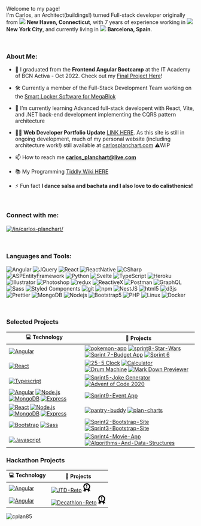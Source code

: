 
<p>Welcome to my page! </br> I'm Carlos, an Architect(buildings!) turned Full-stack developer originally from <img src="https://cdn-icons-png.flaticon.com/512/197/197484.png" width="13"/> <b>New Haven, Connecticut</b>, with 7 years of experience working in <img src="https://cdn-icons-png.flaticon.com/512/284/284489.png" width="13"/><b>New York City</b>, and currently living in <img src="https://cdn-icons-png.flaticon.com/512/197/197593.png" width="13"/> <b>Barcelona, Spain</b>. </p>

</br>

<h3 align="left">About Me:</h3>

- 🔭 I graduated from the <b>Frontend Angular Bootcamp</b> at the IT Academy of BCN Activa - Oct 2022. Check out my [Final Project Here](https://github.com/cplan85/Sprint9-Events-App)!

- 🛠 Currently a member of the Full-Stack Development Team working on the [Smart Locker Software for MegaBlok](https://community-locker.com/)

- 🌱 I’m currently learning Advanced full-stack developent with React, Vite, and .NET back-end development implementing the CQRS pattern architecture 

- 👨‍💻 **Web Developer Portfolio Update** [LINK HERE](https://carlos-planchart-portfolio.netlify.app/). As this site is still in ongoing development, much of my personal website (including architecture work!) still available at [carlosplanchart.com](https://www.carlosplanchart.com/) ⚠️WIP 

- 📫 How to reach me **carlos_planchart@live.com**

- 📚 My Programming [Tiddly Wiki HERE](https://programming-help.tiddlyhost.com/)

- ⚡ Fun fact **I dance salsa and bachata and I also love to do calisthenics!**

</br>
<h3 align="left">Connect with me:</h3>
<p align="left">
<a href="https://www.linkedin.com/in/carlos-planchart/" target="blank"><img align="center" src="https://raw.githubusercontent.com/rahuldkjain/github-profile-readme-generator/master/src/images/icons/Social/linked-in-alt.svg" alt="/in/carlos-planchart/" height="30" width="40" /></a>
</p>

</br>
<h3 align="left">Languages and Tools:</h3>
<p>
  <img alt="Angular" src="https://img.shields.io/badge/-Angular-DD0031?style=flat-square&logo=angular&logoColor=white" />
  <img alt="JQuery" src="https://img.shields.io/badge/jQuery-0769AD?style=flat-square&logo=jquery&logoColor=white" />
  <img alt="React" src="https://img.shields.io/badge/-React-45b8d8?style=flat-square&logo=react&logoColor=white" />
  <img alt="ReactNative" src="https://img.shields.io/badge/react_native-%2320232a.svg?style=flat-square&logo=react&logoColor=white" />
  <img alt="CSharp" src="https://img.shields.io/badge/C%23-007ACC?style=flat&logo=CSharp&logoColor=white" />
   <img alt="ASPEntityFramework" src="https://img.shields.io/badge/-ASP%20Entity%20Framework%20CORE-9932CC?style=flat-square&logo=.NET&logoColor=512BD4" />
   <img alt="Python" src="https://img.shields.io/badge/python-3670A0?style=flat-square&logo=python&logoColor=ffdd54" />
   <img alt="Svelte" src="https://img.shields.io/badge/svelte-%23f1413d.svg?style=flat-square&logo=svelte&logoColor=white" />
  <img alt="TypeScript" src="https://img.shields.io/badge/-TypeScript-007ACC?style=flat-square&logo=typescript&logoColor=white" />
  <img alt="Heroku" src="https://img.shields.io/badge/-Heroku-430098?style=flat-square&logo=heroku&logoColor=white" />
    <img alt="Illustrator" src="https://img.shields.io/badge/adobe%20illustrator-%23FF9A00.svg?style=flat-square&logo=adobe%20illustrator&logoColor=white" />
  <img alt="Photoshop" src="https://img.shields.io/badge/adobe%20photoshop-%2331A8FF.svg?style=flat-square&logo=adobe%20photoshop&logoColor=white" />
  <img alt="redux" src="https://img.shields.io/badge/-Redux-764ABC?style=flat-square&logo=redux&logoColor=white" />
  <img alt="ReactiveX" src="https://img.shields.io/badge/-RxJs-B7178C?style=flat-square&logo=reactivex&logoColor=white" />
   <img alt="Postman" src="https://img.shields.io/badge/Postman-FF6C37?style=flat-square&logo=postman&logoColor=white" />
  <img alt="GraphQL" src="https://img.shields.io/badge/-GraphQL-E10098?style=flat-square&logo=graphql&logoColor=white" />
  <img alt="Sass" src="https://img.shields.io/badge/-Sass-CC6699?style=flat-square&logo=sass&logoColor=white" />
  <img alt="Styled Components" src="https://img.shields.io/badge/-Styled_Components-db7092?style=flat-square&logo=styled-components&logoColor=white" />
  <img alt="git" src="https://img.shields.io/badge/-Git-F05032?style=flat-square&logo=git&logoColor=white" />
  <img alt="npm" src="https://img.shields.io/badge/-NPM-CB3837?style=flat-square&logo=npm&logoColor=white" />
  <img alt="NestJS" src="https://img.shields.io/badge/-NestJs-ea2845?style=flat-square&logo=nestjs&logoColor=white" />
  <img alt="html5" src="https://img.shields.io/badge/-HTML5-E34F26?style=flat-square&logo=html5&logoColor=white" />
  <img alt="d3js" src="https://img.shields.io/badge/-D3.js-F9A03C?style=flat-square&logo=d3.js&logoColor=white" />
  <img alt="Prettier" src="https://img.shields.io/badge/-Prettier-F7B93E?style=flat-square&logo=prettier&logoColor=white" />
  <img alt="MongoDB" src="https://img.shields.io/badge/-MongoDB-13aa52?style=flat-square&logo=mongodb&logoColor=white" />
  <img alt="Nodejs" src="https://img.shields.io/badge/-Nodejs-43853d?style=flat-square&logo=Node.js&logoColor=white" />
   <img alt="Bootstrap5" src="https://img.shields.io/badge/bootstrap-%23563D7C.svg?style=flat-square&logo=bootstrap&logoColor=white" />
   <img alt="PHP" src="https://img.shields.io/badge/php-%23777BB4.svg?style=flat-square&logo=php&logoColor=white" />
    <img alt="Linux" src="https://img.shields.io/badge/Linux-FCC624?style=flat-square&logo=linux&logoColor=white" />
    <img alt="Docker" src="https://img.shields.io/badge/Docker-2496ED?style=flat-square&logo=docker&logoColor=white" />
    </p>

</br>
 <h3>Selected Projects</h3>
 
<!-- START OF PROFILE STACK, DO NOT REMOVE https://ileriayo.github.io/markdown-badges/ -->
| 💻 **Technology** | 🚀 **Projects** |
| - | - |
| [![Angular](https://img.shields.io/static/v1?label=&message=Angular&color=DD0031&logo=Angular&logoColor=FFFFFF)](https://angular.io/)  | [![pokemon-app](https://img.shields.io/static/v1?label=&message=Pokemon-App&color=000605&logo=github&logoColor=FFFFFF&labelColor=000605)](https://github.com/cplan85/Pokemon-App) [![sprint8-Star-Wars](https://img.shields.io/static/v1?label=&message=Sprint8-Star-Wars&color=000605&logo=github&logoColor=FFFFFF&labelColor=000605)](https://github.com/cplan85/Sprint8-Star-Wars) [![Sprint 7-Budget App](https://img.shields.io/static/v1?label=&message=Sprint7-Budget-App&color=000605&logo=github&logoColor=FFFFFF&labelColor=000605)](https://github.com/cplan85/Sprint7) [![Sprint 6](https://img.shields.io/static/v1?label=&message=Sprint6-Story-App&color=000605&logo=github&logoColor=FFFFFF&labelColor=000605)](https://github.com/cplan85/Sprint6) |
| [![React](https://img.shields.io/static/v1?label=&message=React&color=45b8d8&logo=React&logoColor=FFFFFF)](https://reactjs.org/) | [![25-5 Clock](https://img.shields.io/static/v1?label=&message=25-5-clock&color=000605&logo=github&logoColor=FFFFFF&labelColor=000605)](https://github.com/cplan85/FCC_25-5-Clock) [![Calculator](https://img.shields.io/static/v1?label=&message=Calculator-App&color=000605&logo=github&logoColor=FFFFFF&labelColor=000605)](https://github.com/cplan85/FCC_Calculator)  [![Drum Machine](https://img.shields.io/static/v1?label=&message=Drum-Machine-App&color=000605&logo=github&logoColor=FFFFFF&labelColor=000605)](https://github.com/cplan85/FCC_drumMachine) [![Mark Down Previewer](https://img.shields.io/static/v1?label=&message=Markdown-Previewer-App&color=000605&logo=github&logoColor=FFFFFF&labelColor=000605)](https://github.com/cplan85/FCC_markdownPreviewer) |
| [![Typescript](https://img.shields.io/static/v1?label=&message=Typescript&color=007ACC&logo=TypeScript&logoColor=FFFFFF)](https://www.typescriptlang.org/) | [![Sprint5-Joke Generator](https://img.shields.io/static/v1?label=&message=Sprint5-Joke-and-Color-Generator&color=000605&logo=github&logoColor=FFFFFF&labelColor=000605)](https://github.com/cplan85/Sprint5-Acudits)  [![Advent of Code 2020](https://img.shields.io/static/v1?label=&message=Advent-Of-Code-2020&color=000605&logo=github&logoColor=FFFFFF&labelColor=000605)](https://github.com/cplan85/AOC_exercises) |
| [![Angular](https://img.shields.io/static/v1?label=&message=Angular&color=DD0031&logo=Angular&logoColor=FFFFFF)](https://angular.io/) [![Node.js](https://img.shields.io/static/v1?label=&message=Node.js&color=339933&logo=Node.js&logoColor=FFFFFF)](https://nodejs.org/en/)  [![MongoDB](https://img.shields.io/static/v1?label=&message=MongoDB&color=339933&logo=mongodb&logoColor=FFFFFF)](https://nodejs.org/en/) [![Express](https://img.shields.io/static/v1?label=&message=Express&color=2361DAFB&logo=express&logoColor=FFFFFF)](https://expressjs.com/)| [![Sprint9-Event App](https://img.shields.io/static/v1?label=&message=Sprint-9-Event-App&color=000605&logo=github&logoColor=FFFFFF&labelColor=000605)](https://github.com/cplan85/Sprint9-Events-App) |
| [![React](https://img.shields.io/static/v1?label=&message=React&color=45b8d8&logo=React&logoColor=FFFFFF)](https://reactjs.org/) [![Node.js](https://img.shields.io/static/v1?label=&message=Node.js&color=339933&logo=Node.js&logoColor=FFFFFF)](https://nodejs.org/en/)  [![MongoDB](https://img.shields.io/static/v1?label=&message=MongoDB&color=339933&logo=mongodb&logoColor=FFFFFF)](https://nodejs.org/en/) [![Express](https://img.shields.io/static/v1?label=&message=Express&color=2361DAFB&logo=express&logoColor=FFFFFF)](https://expressjs.com/)| [![pantry-buddy](https://img.shields.io/static/v1?label=&message=Pantry-Buddy-Recipe-Search-App&color=000605&logo=gitlab&logoColor=FFFFFF&labelColor=000605)](https://gitlab.com/cplan485/bcs_project) [![plan-charts](https://img.shields.io/static/v1?label=&message=Architecture-Detail-Search-App&color=000605&logo=gitlab&logoColor=FFFFFF&labelColor=000605)](https://gitlab.com/cplan485/plan-charts) |
| [![Bootstrap](https://img.shields.io/static/v1?label=&message=Bootstrap5&color=8912FC&logo=bootstrap&logoColor=FFFFFF)](https://getbootstrap.com/) [![Sass](https://img.shields.io/static/v1?label=&message=SASS&color=CC6699&logo=SASS&logoColor=FFFFFF)](https://getbootstrap.com/)| [![Sprint2-Bootstrap-Site](https://img.shields.io/static/v1?label=&message=Sprint2-Bootstrap-Layout&color=000605&logo=github&logoColor=FFFFFF&labelColor=000605)](https://github.com/cplan85/Sprint2-Bootstrap-SASS) [![Sprint3-Bootstrap-Site](https://img.shields.io/static/v1?label=&message=Sprint3-ECOMMERCE-Layout&color=000605&logo=github&logoColor=FFFFFF&labelColor=000605)](https://github.com/cplan85/Sprint3-Shop) |
| [![Javascript](https://img.shields.io/static/v1?label=&message=Javascript&color=F7E018&logo=Javascript&logoColor=FFFFFF)](https://www.javascript.com/)| [![Sprint4-Movie-App](https://img.shields.io/static/v1?label=&message=Sprint4-Movie-Algorithms&color=000605&logo=github&logoColor=FFFFFF&labelColor=000605)](https://github.com/cplan85/Sprint4-movies) [![Algorithms-And-Data-Structures](https://img.shields.io/static/v1?label=&message=FCC-Algorithms-And-Data-Structures&color=000605&logo=freecodecamp&logoColor=FFFFFF&labelColor=000605)](https://www.freecodecamp.org/certification/fcc37565cfa/javascript-algorithms-and-data-structures) |
<!-- END OF PROFILE STACK, DO NOT REMOVE -->
<h3>Hackathon Projects</h3>

| 💻 **Technology** | 🚀 **Projects** |
| - | - |
| [![Angular](https://img.shields.io/static/v1?label=&message=Angular&color=DD0031&logo=Angular&logoColor=FFFFFF)](https://angular.io/)  | [![JTD-Reto](https://img.shields.io/static/v1?label=&message=2022-NUWE-Jornada-de-Talent-Digital&color=000605&logo=github&logoColor=FFFFFF&labelColor=000605)](https://github.com/cplan85/hackathon-JTD) <img src="1stPrize.png" width="20"/>|
| [![Angular](https://img.shields.io/static/v1?label=&message=Angular&color=DD0031&logo=Angular&logoColor=FFFFFF)](https://angular.io/)  | [![Decathlon-Reto](https://img.shields.io/static/v1?label=&message=2022-NUWE-Decathlon-Challenge&color=000605&logo=github&logoColor=FFFFFF&labelColor=000605)](https://github.com/cplan85/Angular-Decathlon-Reto) <img src="1stPrize.png" width="20"/>|



<p><img align="center" src="https://github-readme-streak-stats.herokuapp.com/?user=cplan85&" alt="cplan85" /></p>
